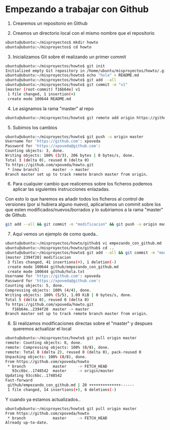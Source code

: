Empezando a trabajar con Github
===============================

1) Crearemos un repositorio en Github

2) Creamos un directorio local con el mismo nombre que el repositorio
~~~ bash
ubuntu@ubuntu:~/misproyectos$ mkdir howto
ubuntu@ubuntu:~/misproyectos$ cd howto
~~~

3) Inicializamos Git sobre él realizando un primer commit 
~~~ bash
ubuntu@ubuntu:~/misproyectos/howto$ git init
Initialized empty Git repository in /home/ubuntu/misproyectos/howto/.git/
ubuntu@ubuntu:~/misproyectos/howto$ echo "hola" > README.md
ubuntu@ubuntu:~/misproyectos/howto$ git add --all
ubuntu@ubuntu:~/misproyectos/howto$ git commit -m "v1"
[master (root-commit) f16b64e] v1
 1 file changed, 1 insertion(+)
 create mode 100644 README.md
 ~~~

4) Le asignamos la rama "master" al repo
~~~ bash
ubuntu@ubuntu:~/misproyectos/howto$ git remote add origin https://github.com/xpoveda/howto.git
~~~ 

5) Subimos los cambios
~~~ bash
ubuntu@ubuntu:~/misproyectos/howto$ git push -u origin master
Username for 'https://github.com': xpoveda
Password for 'https://xpoveda@github.com':
Counting objects: 3, done.
Writing objects: 100% (3/3), 206 bytes | 0 bytes/s, done.
Total 3 (delta 0), reused 0 (delta 0)
To https://github.com/xpoveda/howto.git
 * [new branch]      master -> master
Branch master set up to track remote branch master from origin.
~~~ 

6) Para cualquier cambio que realicemos sobre los ficheros podemos aplicar las siguientes instrucciones enlazadas.

Con esto lo que haremos es añadir todos los ficheros al control de versiones (por si hubiera alguno nuevo), aplicariamos un 
commit sobre los que esten modificados/nuevos/borrados y lo subiriamos a la rama "master" de Github.
~~~ bash
git add --all && git commit -m "modificacion" && git push -u origin master
~~~ 

7) Aquí vemos un ejemplo de como queda..
~~~ bash
ubuntu@ubuntu:~/misproyectos/howto/github$ vi empezando_con_github.md
ubuntu@ubuntu:~/misproyectos/howto/github$ cd ..
ubuntu@ubuntu:~/misproyectos/howto$ git add --all && git commit -m "modificacion" && git push -u origin master
[master 2394f20] modificacion
 3 files changed, 41 insertions(+), 1 deletion(-)
 create mode 100644 github/empezando_con_github.md
 create mode 100644 github/hola.txt
Username for 'https://github.com': xpoveda
Password for 'https://xpoveda@github.com':
Counting objects: 5, done.
Compressing objects: 100% (4/4), done.
Writing objects: 100% (5/5), 1.09 KiB | 0 bytes/s, done.
Total 5 (delta 0), reused 0 (delta 0)
To https://github.com/xpoveda/howto.git
   f16b64e..2394f20  master -> master
Branch master set up to track remote branch master from origin.
~~~ 

8) Si realizamos modificaciones directas sobre el "master" y despues queremos actualizar el local
~~~ bash
ubuntu@ubuntu:~/misproyectos/howto$ git pull origin master
remote: Counting objects: 8, done.
remote: Compressing objects: 100% (8/8), done.
remote: Total 8 (delta 2), reused 0 (delta 0), pack-reused 0
Unpacking objects: 100% (8/8), done.
From https://github.com/xpoveda/howto
 * branch            master     -> FETCH_HEAD
   93cc6bc..1748542  master     -> origin/master
Updating 93cc6bc..1748542
Fast-forward
 github/empezando_con_github.md | 20 ++++++++++++++------
 1 file changed, 14 insertions(+), 6 deletions(-)
~~~

Y cuando ya estamos actualizados..
~~~ bash
ubuntu@ubuntu:~/misproyectos/howto$ git pull origin master
From https://github.com/xpoveda/howto
 * branch            master     -> FETCH_HEAD
Already up-to-date.
~~~ 
